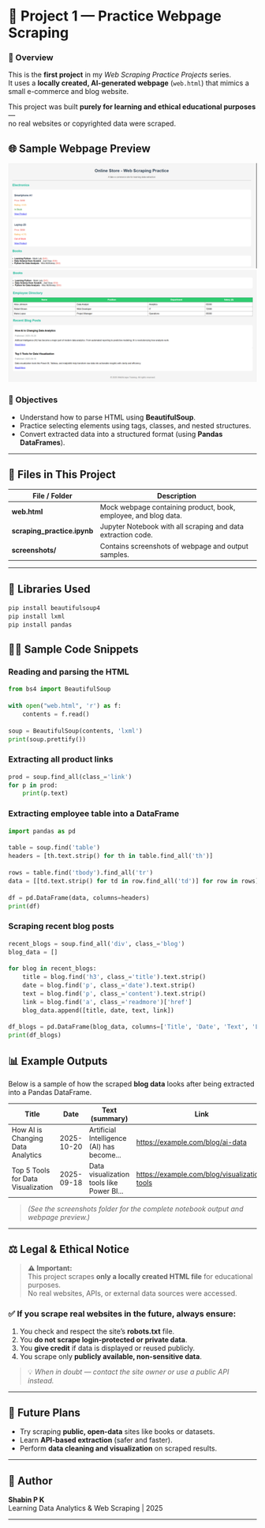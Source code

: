 # 📘 Project 1 — Practice Webpage Scraping

### 🧩 Overview
This is the **first project** in my *Web Scraping Practice Projects* series.  
It uses a **locally created, AI-generated webpage** (`web.html`) that mimics a small e-commerce and blog website.

This project was built **purely for learning and ethical educational purposes** —  
no real websites or copyrighted data were scraped.

## 🌐 Sample Webpage Preview

![Sample Webpage Screenshot 1](./screenshots/screenshot_1.PNG)
![Sample Webpage Screenshot 2](./screenshots/screenshot_2.PNG)



### 🎯 Objectives
- Understand how to parse HTML using **BeautifulSoup**.  
- Practice selecting elements using tags, classes, and nested structures.  
- Convert extracted data into a structured format (using **Pandas DataFrames**).

---

## 🧠 Files in This Project

| File / Folder | Description |
|----------------|--------------|
| **web.html** | Mock webpage containing product, book, employee, and blog data. |
| **scraping_practice.ipynb** | Jupyter Notebook with all scraping and data extraction code. |
| **screenshots/** | Contains screenshots of webpage and output samples. |

---

## 🧰 Libraries Used

```bash
pip install beautifulsoup4
pip install lxml
pip install pandas
```

## 🧑‍💻 Sample Code Snippets

### Reading and parsing the HTML

```python
from bs4 import BeautifulSoup

with open("web.html", 'r') as f:
    contents = f.read()

soup = BeautifulSoup(contents, 'lxml')
print(soup.prettify())
```
### Extracting all product links

```python
prod = soup.find_all(class_='link')
for p in prod:
    print(p.text)
```
### Extracting employee table into a DataFrame

```python
import pandas as pd

table = soup.find('table')
headers = [th.text.strip() for th in table.find_all('th')]

rows = table.find('tbody').find_all('tr')
data = [[td.text.strip() for td in row.find_all('td')] for row in rows]

df = pd.DataFrame(data, columns=headers)
print(df)
```
### Scraping recent blog posts

```python
recent_blogs = soup.find_all('div', class_='blog')
blog_data = []

for blog in recent_blogs:
    title = blog.find('h3', class_='title').text.strip()
    date = blog.find('p', class_='date').text.strip()
    text = blog.find('p', class_='content').text.strip()
    link = blog.find('a', class_='readmore')['href']
    blog_data.append([title, date, text, link])

df_blogs = pd.DataFrame(blog_data, columns=['Title', 'Date', 'Text', 'Link'])
print(df_blogs)
```
## 📊 Example Outputs

Below is a sample of how the scraped **blog data** looks after being extracted into a Pandas DataFrame.

| Title | Date | Text (summary) | Link |
|-------|------|----------------|------|
| How AI is Changing Data Analytics | 2025-10-20 | Artificial Intelligence (AI) has become... | https://example.com/blog/ai-data |
| Top 5 Tools for Data Visualization | 2025-09-18 | Data visualization tools like Power BI... | https://example.com/blog/visualization-tools |

> *(See the screenshots folder for the complete notebook output and webpage preview.)*

---

## ⚖️ Legal & Ethical Notice

> **⚠️ Important:**  
> This project scrapes **only a locally created HTML file** for educational purposes.  
> No real websites, APIs, or external data sources were accessed.

### ✅ If you scrape real websites in the future, always ensure:
1. You check and respect the site’s **robots.txt** file.  
2. You **do not scrape login-protected or private data**.  
3. You **give credit** if data is displayed or reused publicly.  
4. You scrape only **publicly available, non-sensitive data**.  

> 💡 *When in doubt — contact the site owner or use a public API instead.*

---

## 🚀 Future Plans

- Try scraping **public, open-data** sites like books or datasets.  
- Learn **API-based extraction** (safer and faster).  
- Perform **data cleaning and visualization** on scraped results.

---

## 🧾 Author

**Shabin P K**  
Learning Data Analytics & Web Scraping | 2025  

---

